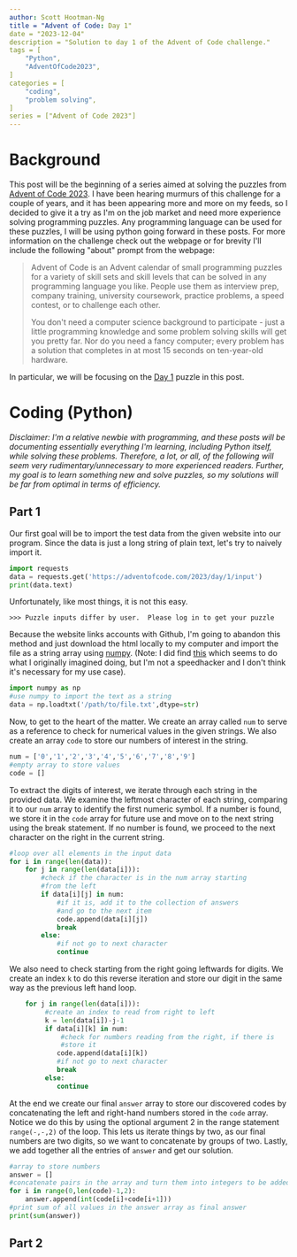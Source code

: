 ```yaml
---
author: Scott Hootman-Ng
title = "Advent of Code: Day 1"
date = "2023-12-04"
description = "Solution to day 1 of the Advent of Code challenge."
tags = [
    "Python",
    "AdventOfCode2023",
]
categories = [
    "coding",
    "problem solving",
]
series = ["Advent of Code 2023"]
---
```


# Background
This post will be the beginning of a series aimed at solving the puzzles from [Advent of Code 2023](https://adventofcode.com/). I have been hearing murmurs of this challenge for a couple of years, and it has been appearing more and more on my feeds, so I decided to give it a try as I'm on the job market and need more experience solving programming puzzles. Any programming language can be used for these puzzles, I will be using python going forward in these posts. For more information on the challenge check out the webpage or for brevity I'll include the following "about" prompt from the webpage:

>Advent of Code is an Advent calendar of small programming puzzles for a variety of skill sets and skill levels that can be solved in any programming language you like. People use them as interview prep, company training, university coursework, practice problems, a speed contest, or to challenge each other.
>
>You don't need a computer science background to participate - just a little programming knowledge and some problem solving skills will get you pretty far. Nor do you need a fancy computer; every problem has a solution that completes in at most 15 seconds on ten-year-old hardware.

In particular, we will be focusing on the [Day 1](https://adventofcode.com/2023/day/1) puzzle in this post.

# Coding (Python)

*Disclaimer: I'm a relative newbie with programming, and these posts will be documenting essentially everything I'm learning, including Python itself, while solving these problems. Therefore, a lot, or all, of the following will seem very rudimentary/unnecessary to more experienced readers. Further, my goal is to learn something new and solve puzzles, so my solutions will be far from optimal in terms of efficiency.*

## Part 1

Our first goal will be to import the test data from the given website into our program. Since the data is just a long string of plain text, let's try to naively import it.

``` python {linenos=false}
import requests
data = requests.get('https://adventofcode.com/2023/day/1/input')
print(data.text)
```

Unfortunately, like most things, it is not this easy.

```
>>> Puzzle inputs differ by user.  Please log in to get your puzzle 
```

Because the website links accounts with Github, I'm going to abandon this method and just download the html locally to my computer and import the file as a string array using [numpy](https://numpy.org/). (Note: I did find [this](https://github.com/wimglenn/advent-of-code-data) which seems to do what I originally imagined doing, but I'm not a speedhacker and I don't think it's necessary for my use case).

``` python {linenos=false}
import numpy as np
#use numpy to import the text as a string
data = np.loadtxt('/path/to/file.txt',dtype=str)
```
Now, to get to the heart of the matter. We create an array called `num` to serve as a reference to check for numerical values in the given strings. We also create an array `code` to store our numbers of interest in the string.


``` python {linenos=false}
num = ['0','1','2','3','4','5','6','7','8','9']
#empty array to store values
code = []
```

To extract the digits of interest, we iterate through each string in the provided data. We examine the leftmost character of each string, comparing it to our `num` array to identify the first numeric symbol. If a number is found, we store it in the `code` array for future use and move on to the next string using the break statement. If no number is found, we proceed to the next character on the right in the current string.

``` python {linenos=false}
#loop over all elements in the input data
for i in range(len(data)):
    for j in range(len(data[i])):
        #check if the character is in the num array starting
        #from the left
        if data[i][j] in num:
            #if it is, add it to the collection of answers
            #and go to the next item
            code.append(data[i][j])
            break
        else:
            #if not go to next character
            continue
```

We also need to check starting from the right going leftwards for digits. We create an index `k` to do this reverse iteration and store our digit in the same way as the previous left hand loop.

``` python {linenos=false}
    for j in range(len(data[i])):
         #create an index to read from right to left
         k = len(data[i])-j-1
         if data[i][k] in num:
             #check for numbers reading from the right, if there is
             #store it
            code.append(data[i][k])
            #if not go to next character
            break
         else:
            continue
```

At the end we create our final `answer` array to store our discovered codes by concatenating the left and right-hand numbers stored in the `code` array. Notice we do this by using the optional argument 2 in the range statement `range(-,-,2)` of the loop. This lets us iterate things by two, as our final numbers are two digits, so we want to concatenate by groups of two. Lastly, we add together all the entries of `answer`  and get our solution.

``` python {linenos=false}
#array to store numbers
answer = []
#concatenate pairs in the array and turn them into integers to be added
for i in range(0,len(code)-1,2):
    answer.append(int(code[i]+code[i+1]))
#print sum of all values in the answer array as final answer 
print(sum(answer))
```

## Part 2
